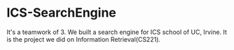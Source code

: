 # ICS-SearchEngine
It's a teamwork of 3. We built a search engine for ICS school of UC, Irvine. 
It is the project we did on Information Retrieval(CS221).
